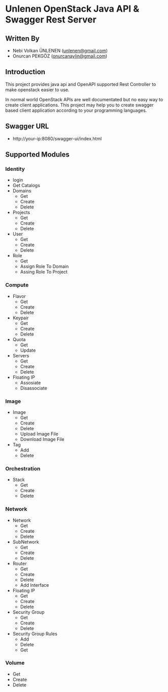 # Unlenen OpenStack Java API & Swagger Rest Server

## Written By
- Nebi Volkan ÜNLENEN (unlenen@gmail.com)
- Onurcan PEKGÖZ (onurcanaylin@gmail.com)

## Introduction

This project provides java api and OpenAPI supported Rest Controller to make openstack easier to use.

In normal world OpenStack APIs are well documentated but no easy way to create client applications. This project may help you to create swagger based client application according to your programming languages.

## Swagger URL

- http://your-ip:8080/swagger-ui/index.html

## Supported Modules

### Identity 
- login
- Get Catalogs
- Domains
  - Get
  - Create
  - Delete
- Projects
  - Get
  - Create
  - Delete
- User
  - Get
  - Create
  - Delete
- Role
  - Get
  - Assign Role To Domain
  - Assing Role To Project
### Compute
- Flavor
  - Get
  - Create
  - Delete
- Keypair
  - Get
  - Create
  - Delete
- Quota
  - Get
  - Update
- Servers
  - Get
  - Create
  - Delete
- Floating IP
  - Assosiate
  - Disassociate
### Image
- Image
  - Get
  - Create
  - Delete
  - Upload Image File
  - Download Image File
- Tag
  - Add
  - Delete
### Orchestration
- Stack
  - Get
  - Create
  - Delete
### Network
- Network
  - Get
  - Create
  - Delete
- SubNetwork
  - Get
  - Create
  - Delete
- Router
  - Get
  - Create
  - Delete
  - Add Interface
- Floating IP
  - Get 
  - Create
  - Delete
- Security Group
  - Get
  - Create
  - Delete
- Security Group Rules
  - Add
  - Delete
  - Get
### Volume
- Get
- Create
- Delete
  

